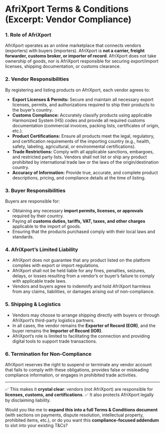 
# AfriXport Terms & Conditions (Excerpt: Vendor Compliance)

### 1. Role of AfriXport

AfriXport operates as an online marketplace that connects vendors (exporters) with buyers (importers). AfriXport is **not a carrier, freight forwarder, customs broker, or importer of record**. AfriXport does not take ownership of goods, nor is AfriXport responsible for securing export/import licenses, shipping documentation, or customs clearance.

### 2. Vendor Responsibilities

By registering and listing products on AfriXport, each vendor agrees to:

* **Export Licenses & Permits:** Secure and maintain all necessary export licenses, permits, and authorizations required to ship their products to the buyer’s country.
* **Customs Compliance:** Accurately classify products using applicable Harmonized System (HS) codes and provide all required customs documentation (commercial invoices, packing lists, certificates of origin, etc.).
* **Product Certifications:** Ensure all products meet the legal, regulatory, and certification requirements of the importing country (e.g., health, safety, labeling, agricultural, or environmental certifications).
* **Trade Restrictions:** Comply with all applicable sanctions, embargoes, and restricted party lists. Vendors shall not list or ship any product prohibited by international trade law or the laws of the origin/destination country.
* **Accuracy of Information:** Provide true, accurate, and complete product descriptions, pricing, and compliance details at the time of listing.

### 3. Buyer Responsibilities

Buyers are responsible for:

* Obtaining any necessary **import permits, licenses, or approvals** required by their country.
* Paying all **customs duties, tariffs, VAT, taxes, and other charges** applicable to the import of goods.
* Ensuring that the products purchased comply with their local laws and standards.

### 4. AfriXport’s Limited Liability

* AfriXport does not guarantee that any product listed on the platform complies with export or import regulations.
* AfriXport shall not be held liable for any fines, penalties, seizures, delays, or losses resulting from a vendor’s or buyer’s failure to comply with applicable trade laws.
* Vendors and buyers agree to indemnify and hold AfriXport harmless from any claims, liabilities, or damages arising out of non-compliance.

### 5. Shipping & Logistics

* Vendors may choose to arrange shipping directly with buyers or through AfriXport’s third-party logistics partners.
* In all cases, the vendor remains the **Exporter of Record (EOR)**, and the buyer remains the **Importer of Record (IOR)**.
* AfriXport’s role is limited to facilitating the connection and providing digital tools to support trade transactions.

### 6. Termination for Non-Compliance

AfriXport reserves the right to suspend or terminate any vendor account that fails to comply with these obligations, provides false or misleading compliance information, or engages in prohibited trade activities.

---

✅ This makes it **crystal clear**: vendors (not AfriXport) are responsible for **licenses, customs, and certifications**.
✅ It also protects AfriXport legally by disclaiming liability.

Would you like me to **expand this into a full Terms & Conditions document** (with sections on payments, dispute resolution, intellectual property, prohibited items, etc.), or do you want this **compliance-focused addendum** to slot into your existing T\&Cs?
